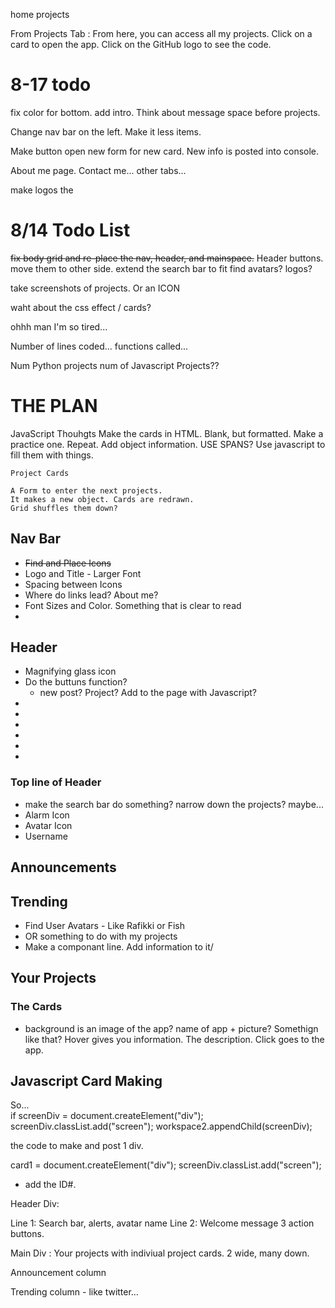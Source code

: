 home
projects 

From Projects Tab : 
From here, you can access all my projects. Click on a card to open the app. Click on the GitHub logo to see the code.

# 8-17 todo
fix color for bottom.
add intro.  Think about message space before projects.

Change nav bar on the left. Make it less items.

Make button open new form for new card.
New info is posted into console.

About me page. 
Contact me... other tabs...

make logos the 
# 8/14 Todo List

~~fix body grid and re-place the nav, header, and mainspace.~~
Header buttons.  move them to other side.
extend the search bar to fit
find avatars? logos?

take screenshots of projects. 
Or an ICON

waht about the css effect / cards?

ohhh man I'm so tired...

Number of lines coded...
functions called...

Num Python projects
num of Javascript Projects??





# THE PLAN

JavaScript Thouhgts
Make the cards in HTML.  Blank, but formatted. Make a practice one. Repeat.
Add object information.  USE SPANS?
Use javascript to fill them with things. 

    Project Cards

    A Form to enter the next projects. 
    It makes a new object. Cards are redrawn.  
    Grid shuffles them down? 

## Nav Bar
* ~~Find and Place Icons~~
* Logo and Title - Larger Font
* Spacing between Icons
* Where do links lead?  About me? 
* Font Sizes and Color. Something that is clear to read
* 


## Header
* Magnifying glass icon
* Do the buttuns function?
    * new post? Project?  Add to the page with Javascript?
* 
* 
* 
* 
* 
* 




### Top line of Header
* make the search bar do something?  narrow down the projects?  maybe...
* Alarm Icon
* Avatar Icon
* Username

## Announcements



## Trending
* Find User Avatars - Like Rafikki or Fish
* OR something to do with my projects
* Make a componant line.   Add information to it/




## Your Projects

### The Cards
* background is an image of the app? 
name of app + picture? Somethign like that?
Hover gives you information. The description.
Click goes to the app.


## Javascript Card Making
So...  
if
    screenDiv = document.createElement("div");
    screenDiv.classList.add("screen");
    workspace2.appendChild(screenDiv);

the code to make and post 1 div.  


card1 = document.createElement("div");
screenDiv.classList.add("screen");
- add the ID#.  



Header Div: 

Line 1: Search bar, alerts, avatar name
Line 2: Welcome message  3 action buttons.

Main Div : 
Your projects with indiviual project cards.
2 wide, many down.

Announcement column

Trending column - like twitter…



